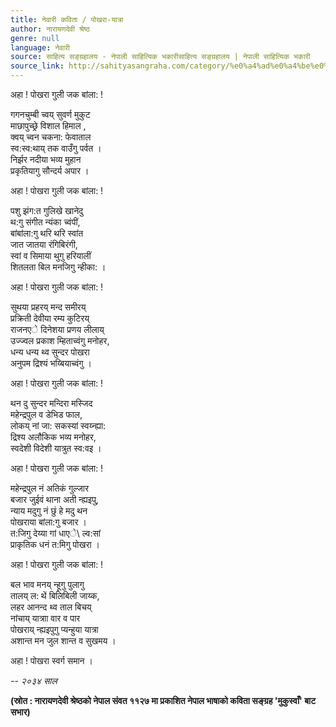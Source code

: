 ```yaml
---
title: नेवारी कविता / पोखरा-यात्रा
author: नारायणदेवी श्रेष्ठ
genre: null
language: नेवारी
source: साहित्य सङ्ग्रहालय - नेपाली साहित्यिक भकारीसाहित्य सङ्ग्रहालय | नेपाली साहित्यिक भकारी
source_link: http://sahityasangraha.com/category/%e0%a4%ad%e0%a4%be%e0%a4%b7%e0%a4%be-%e0%a4%ad%e0%a4%be%e0%a4%b7%e0%a5%80-%e0%a4%b8%e0%a4%be%e0%a4%b9%e0%a4%bf%e0%a4%a4%e0%a5%8d%e0%a4%af/%e0%a4%a8%e0%a5%87%e0%a4%b5%e0%a4%be%e0%a4%b0%e0%a5%80-%e0%a4%b0%e0%a4%9a%e0%a4%a8%e0%a4%be/
---
```


अहा ! पोखरा गुली जक बांला: !

गगनचुम्बी च्वय् सुवर्ण मुकुट  
माछापुच्छ्रे विशाल हिमाल ,  
क्वय् च्वन चकना: फेवाताल  
स्व:स्व:थाय् तक वाउँगु पर्वत ।  
निर्झर नदीया भव्य मुहान  
प्रकृतियागु सौन्दर्य अपार ।

अहा ! पोखरा गुली जक बांला: !

पशु झंग:त गुलिखे खानेदु  
थ:गु संगीत न्यंका च्वंपीं,  
बांबांला:गु थरि थरि स्वांत  
जात जातया रंगिबिरंगी,  
स्वां व सिमाया थुगु हरियालीं  
शितलता बिल मनजिगु न्हीका: ।

अहा ! पोखरा गुली जक बांला: !

सुथया प्रहरय् मन्द समीरय्  
प्रक्रिती देवीया रम्य कुटिरय्  
राजनएे दिनेशया प्रणय लीलाय्  
उज्ज्वल प्रकाश म्हिताच्वंगु मनोहर,  
धन्य धन्य थ्व सुन्दर पोखरा  
अनुपम द्रिश्यं भय्बियाच्वंगु ।

अहा ! पोखरा गुली जक बांला: !

थन दु सुन्दर मन्दिरा मस्जिद  
महेन्द्रपुल व डेभिड फाल,  
लोकय् नां जा: सकस्यां स्वय्न्ह्या:  
द्रिश्य अलौकिक भव्य मनोहर,  
स्वदेशी विदेशी यात्रुत स्व:वइ ।

अहा ! पोखरा गुली जक बांला: !

महेन्द्रपुल नं अतिकं गुल्जार  
बजार जुईवं थाना अती न्ह्यइपु,  
न्याय मदुगु नं छुं हे मदु थन  
पोखराया बांला:गु बजार ।  
त:जिगु देय्या गां धाएे\\ ल्व:सां  
प्राकृतिक धनं त:मिगु पोखरा ।

अहा ! पोखरा गुली जक बांला: !

बल भाव मनय् न्हूगु पुलागु  
तालय् ल: थें बिलिबिली जाय्क,  
लहर आनन्द थ्व ताल बिचय्  
नांचाय् यात्राा वार व पार  
पोखराय् न्ह्यइपुगु प्यन्हुया यात्रा  
अशान्त मन जुल शान्त व सुखमय ।

अहा ! पोखरा स्वर्ग समान ।

*-- २०३४ साल*

**(स्रोत : नारायणदेवी श्रेष्ठको नेपाल संवत ११२७ मा प्रकाशित नेपाल भाषाको कविता सङ्ग्रह 'मुकुस्वाँ' बाट सभार)**
